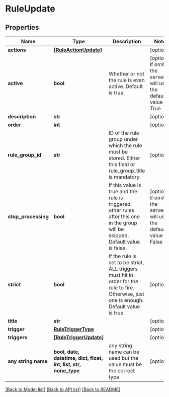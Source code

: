 # RuleUpdate


## Properties
Name | Type | Description | Notes
------------ | ------------- | ------------- | -------------
**actions** | [**[RuleActionUpdate]**](RuleActionUpdate.md) |  | [optional] 
**active** | **bool** | Whether or not the rule is even active. Default is true. | [optional]  if omitted the server will use the default value of True
**description** | **str** |  | [optional] 
**order** | **int** |  | [optional] 
**rule_group_id** | **str** | ID of the rule group under which the rule must be stored. Either this field or rule_group_title is mandatory. | [optional] 
**stop_processing** | **bool** | If this value is true and the rule is triggered, other rules  after this one in the group will be skipped. Default value is false. | [optional]  if omitted the server will use the default value of False
**strict** | **bool** | If the rule is set to be strict, ALL triggers must hit in order for the rule to fire. Otherwise, just one is enough. Default value is true. | [optional] 
**title** | **str** |  | [optional] 
**trigger** | [**RuleTriggerType**](RuleTriggerType.md) |  | [optional] 
**triggers** | [**[RuleTriggerUpdate]**](RuleTriggerUpdate.md) |  | [optional] 
**any string name** | **bool, date, datetime, dict, float, int, list, str, none_type** | any string name can be used but the value must be the correct type | [optional]

[[Back to Model list]](../README.md#documentation-for-models) [[Back to API list]](../README.md#documentation-for-api-endpoints) [[Back to README]](../README.md)



